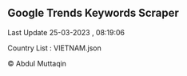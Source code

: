 

## Google Trends Keywords Scraper 
 
Last Update 25-03-2023 , 08:19:06

Country List :
VIETNAM.json



© Abdul Muttaqin 
